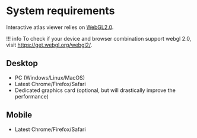 # System requirements

Interactive atlas viewer relies on [WebGL2.0](https://en.wikipedia.org/wiki/WebGL). 

!!! info
    To check if your device and browser combination support webgl 2.0, visit <https://get.webgl.org/webgl2/>.

## Desktop

- PC (Windows/Linux/MacOS)
- Latest Chrome/Firefox/Safari
- Dedicated graphics card (optional, but will drastically improve the performance)

## Mobile

- Latest Chrome/Firefox/Safari
